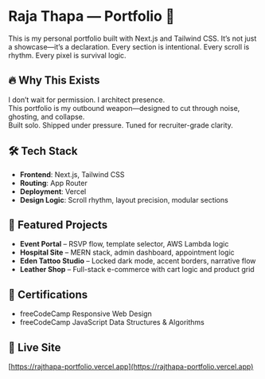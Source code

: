 # Raja Thapa — Portfolio 🚀

This is my personal portfolio built with Next.js and Tailwind CSS. It’s not just a showcase—it’s a declaration. Every section is intentional. Every scroll is rhythm. Every pixel is survival logic.

## 🔥 Why This Exists

I don’t wait for permission. I architect presence.  
This portfolio is my outbound weapon—designed to cut through noise, ghosting, and collapse.  
Built solo. Shipped under pressure. Tuned for recruiter-grade clarity.

## 🛠 Tech Stack

- **Frontend**: Next.js, Tailwind CSS  
- **Routing**: App Router  
- **Deployment**: Vercel  
- **Design Logic**: Scroll rhythm, layout precision, modular sections

## 🎯 Featured Projects

- **Event Portal** – RSVP flow, template selector, AWS Lambda logic  
- **Hospital Site** – MERN stack, admin dashboard, appointment logic  
- **Eden Tattoo Studio** – Locked dark mode, accent borders, narrative flow  
- **Leather Shop** – Full-stack e-commerce with cart logic and product grid

## 📜 Certifications

- freeCodeCamp Responsive Web Design  
- freeCodeCamp JavaScript Data Structures & Algorithms

## 🔗 Live Site

[https://rajthapa-portfolio.vercel.app](https://rajthapa-portfolio.vercel.app)
